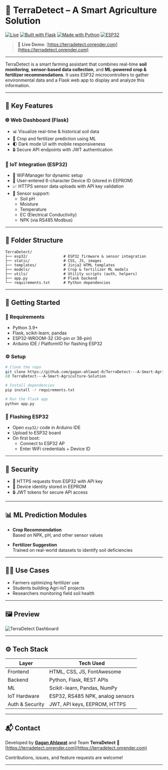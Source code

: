 # 🌱 TerraDetect – A Smart Agriculture Solution

[![Live](https://img.shields.io/badge/Live-Demo-00C853?style=flat-square&logo=vercel&logoColor=white)](https://terradetect.onrender.com)
[![Built with Flask](https://img.shields.io/badge/Built%20with-Flask-000?style=flat-square&logo=flask)](https://flask.palletsprojects.com/)
[![Made with Python](https://img.shields.io/badge/Made%20with-Python-FFD43B?style=flat-square&logo=python&logoColor=blue)](https://python.org)
[![ESP32](https://img.shields.io/badge/Hardware-ESP32-3C873A?style=flat-square&logo=esphome)](https://www.espressif.com/en/products/socs/esp32)

> 🔗 **Live Demo**: [https://terradetect.onrender.com](https://terradetect.onrender.com)

---

TerraDetect is a smart farming assistant that combines real-time **soil monitoring**, **sensor-based data collection**, and **ML-powered crop & fertilizer recommendations**. It uses ESP32 microcontrollers to gather environmental data and a Flask web app to display and analyze this information.

---

## 🔧 Key Features

### 🌐 Web Dashboard (Flask)
- 📊 Visualize real-time & historical soil data
- 🌾 Crop and fertilizer prediction using ML
- 🌓 Dark mode UI with mobile responsiveness
- 🔒 Secure API endpoints with JWT authentication

### 🔌 IoT Integration (ESP32)
- 📡 WiFiManager for dynamic setup
- 🔐 User-entered 6-character Device ID (stored in EEPROM)
- 📈 HTTPS sensor data uploads with API key validation
- 🌿 Sensor support:
  - Soil pH
  - Moisture
  - Temperature
  - EC (Electrical Conductivity)
  - NPK (via RS485 Modbus)

---

## 📁 Folder Structure

```
TerraDetect/
├── esp32/                # ESP32 firmware & sensor integration
├── static/               # CSS, JS, images
├── templates/            # Jinja2 HTML templates
├── models/               # Crop & fertilizer ML models
├── utils/                # Utility scripts (auth, helpers)
├── app.py                # Flask backend
└── requirements.txt      # Python dependencies
```

---

## 🚀 Getting Started

### 🧰 Requirements
- Python 3.9+
- Flask, scikit-learn, pandas
- ESP32-WROOM-32 (30-pin or 38-pin)
- Arduino IDE / PlatformIO for flashing ESP32

### ⚙️ Setup

```bash
# Clone the repo
git clone https://github.com/gagan-ahlawat-0/TerraDetect---A-Smart-Agriculture-Solution.git
cd TerraDetect---A-Smart-Agriculture-Solution

# Install dependencies
pip install -r requirements.txt

# Run the Flask app
python app.py
```

### 📡 Flashing ESP32

- Open `esp32/` code in Arduino IDE
- Upload to ESP32 board
- On first boot:
  - Connect to ESP32 AP
  - Enter WiFi credentials + Device ID

---

## 🔐 Security

- 🔑 HTTPS requests from ESP32 with API key
- 🧠 Device identity stored in EEPROM
- 🔒 JWT tokens for secure API access

---

## 📊 ML Prediction Modules

- **Crop Recommendation**  
  Based on NPK, pH, and other sensor values

- **Fertilizer Suggestion**  
  Trained on real-world datasets to identify soil deficiencies

---

## 🧑‍🌾 Use Cases

- Farmers optimizing fertilizer use
- Students building Agri-IoT projects
- Researchers monitoring field soil health

---

## 🖼️ Preview

![TerraDetect Dashboard](https://github.com/gagan-ahlawat-0/TerraDetect---A-Smart-Agriculture-Solution/blob/main/static/dashboard_darkmode.png)

---

## ⚙️ Tech Stack

| Layer         | Tech Used                       |
|---------------|----------------------------------|
| Frontend      | HTML, CSS, JS, FontAwesome       |
| Backend       | Python, Flask, REST APIs         |
| ML            | Scikit-learn, Pandas, NumPy      |
| IoT Hardware  | ESP32, RS485 NPK, analog sensors |
| Auth & Security | JWT, API keys, EEPROM, HTTPS   |

---

## 📬 Contact

Developed by [**Gagan Ahlawat**](https://github.com/gagan-ahlawat-0) and Team **TerraDetect**
🔗 [https://terradetect.onrender.com](https://terradetect.onrender.com)

Contributions, issues, and feature requests are welcome!

---

